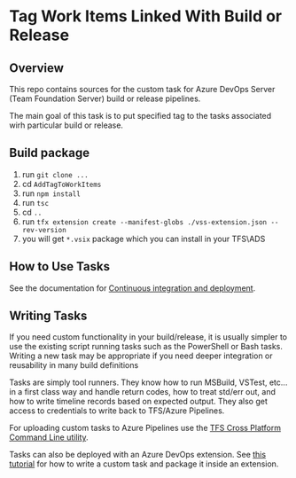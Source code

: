 # Tag Work Items Linked With Build or Release

## Overview

This repo contains sources for the custom task for Azure DevOps Server (Team Foundation Server) build or release pipelines.

The main goal of this task is to put specified tag to the tasks associated wirh particular build or release.

## Build package

1. run `git clone ... `
2. cd `AddTagToWorkItems`
3. run `npm install`
4. run `tsc`
5. cd `..`
6. run `tfx extension create --manifest-globs ./vss-extension.json --rev-version`
7. you will get `*.vsix` package which you can install in your TFS\ADS

## How to Use Tasks

See the documentation for [Continuous integration and deployment](https://aka.ms/tfbuild).

## Writing Tasks

If you need custom functionality in your build/release, it is usually simpler to use the existing script running tasks such as the PowerShell or Bash tasks. Writing a new task may be appropriate if you need deeper integration or reusability in many build definitions

Tasks are simply tool runners. They know how to run MSBuild, VSTest, etc... in a first class way and handle return codes, how to treat std/err out, and how to write timeline records based on expected output. They also get access to credentials to write back to TFS/Azure Pipelines.

For uploading custom tasks to Azure Pipelines use the [TFS Cross Platform Command Line utility](https://github.com/Microsoft/tfs-cli).

Tasks can also be deployed with an Azure DevOps extension. See [this tutorial](https://docs.microsoft.com/en-us/vsts/extend/develop/add-build-task) for how to write a custom task and package it inside an extension.
